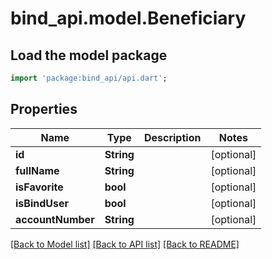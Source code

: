 # bind_api.model.Beneficiary

## Load the model package
```dart
import 'package:bind_api/api.dart';
```

## Properties
Name | Type | Description | Notes
------------ | ------------- | ------------- | -------------
**id** | **String** |  | [optional] 
**fullName** | **String** |  | [optional] 
**isFavorite** | **bool** |  | [optional] 
**isBindUser** | **bool** |  | [optional] 
**accountNumber** | **String** |  | [optional] 

[[Back to Model list]](../README.md#documentation-for-models) [[Back to API list]](../README.md#documentation-for-api-endpoints) [[Back to README]](../README.md)


